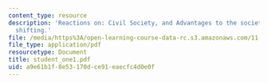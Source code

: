 ```yaml
---
content_type: resource
description: 'Reactions on: Civil Society, and Advantages to the society by the power
  shifting.'
file: /media/https%3A/open-learning-course-data-rc.s3.amazonaws.com/11-363-civil-society-and-the-environment-spring-2005/a9e61b1f8e53170dce91eaecfc4d0e0f_student_one1.pdf
file_type: application/pdf
resourcetype: Document
title: student_one1.pdf
uid: a9e61b1f-8e53-170d-ce91-eaecfc4d0e0f
---
```

